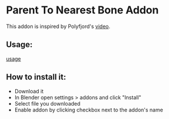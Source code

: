 # Parent To Nearest Bone Addon
This addon is inspired by Polyfjord's [video](https://youtu.be/BiPoPMnU2VI?t=709). 

## Usage:

[usage](https://github.com/Gregorcnik/Parent-To-Nearest-Bone-Addon/assets/99352119/c9e291e9-b926-4bf8-bf40-12d9e32b27ce)

## How to install it:
- Download it
- In Blender open settings > addons and click "Install"
- Select file you downloaded
- Enable addon by clicking checkbox next to the addon's name
